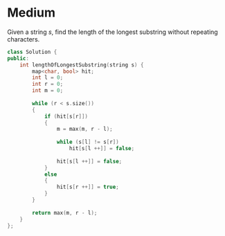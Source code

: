 # Medium

Given a string $s$, find the length of the longest substring without repeating characters.

```cpp
class Solution {
public:
    int lengthOfLongestSubstring(string s) {
        map<char, bool> hit;
        int l = 0;
        int r = 0;
        int m = 0;
        
        while (r < s.size())
        {
            if (hit[s[r]])
            {
                m = max(m, r - l);
                
                while (s[l] != s[r])
                    hit[s[l ++]] = false;
                
                hit[s[l ++]] = false;
            }
            else
            {
                hit[s[r ++]] = true;
            }
        }
        
        return max(m, r - l);
    }
};
```
